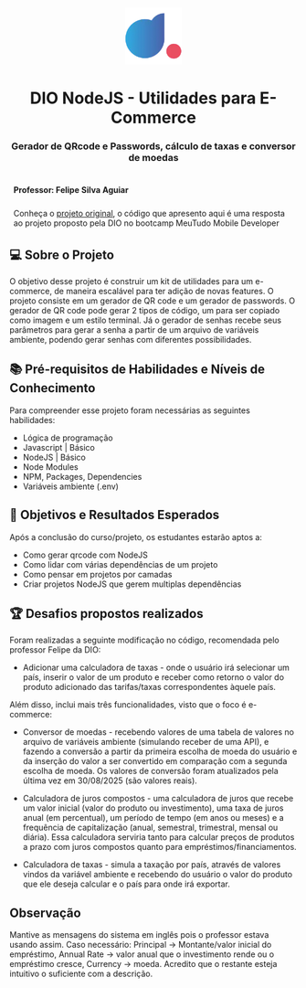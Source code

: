 <!--START_SECTION:header-->
<div align="center">
  <p align="center">
    <img 
      alt="DIO Education" 
      src="https://raw.githubusercontent.com/digitalinnovationone/template-github-trilha/main/.github/assets/logo.webp" 
      width="100px" 
    />
    <h1>DIO NodeJS - Utilidades para E-Commerce</h1>
    <h3>Gerador de QRcode e Passwords, cálculo de taxas e conversor de moedas 
  </p>
</div>
<!--END_SECTION:header-->

<!--  -->
<table align="center">
<thead>
  <tr>
    <td>
        <p align="center"> <h4> Professor: Felipe Silva Aguiar</h4></p>
    </td>
      </tr>
       <tr>
    <td>
Conheça o <a href = "https://github.com/digitalinnovationone/formacao-nodejs/tree/main/projeto-qrcode">projeto original</a>, o código que apresento aqui é uma resposta ao projeto proposto pela DIO no bootcamp MeuTudo Mobile Developer<br>
 </td>
      </tr>
</thead>
</table>
<!--  -->


## 💻 Sobre o Projeto

O objetivo desse projeto é construir um kit de utilidades para um e-commerce, de maneira escalável para ter adição de novas features.
O projeto consiste em um gerador de QR code e um gerador de passwords. 
O gerador de QR code pode gerar 2 tipos de código, um para ser copiado como imagem e um estilo terminal. 
Já o gerador de senhas recebe seus parâmetros para gerar a senha a partir de um arquivo de variáveis ambiente, podendo gerar senhas com diferentes possibilidades.

## 📚 Pré-requisitos de Habilidades e Níveis de Conhecimento

Para compreender esse projeto foram necessárias as seguintes habilidades:

- Lógica de programação
- Javascript | Básico
- NodeJS | Básico
- Node Modules
- NPM, Packages, Dependencies
- Variáveis ambiente (.env)

## 🎯 Objetivos e Resultados Esperados

Após a conclusão do curso/projeto, os estudantes estarão aptos a:

- Como gerar qrcode com NodeJS
- Como lidar com várias dependências de um projeto
- Como pensar em projetos por camadas
- Criar projetos NodeJS que gerem multiplas dependências

<!--START_SECTION:footer-->

## 🏆 Desafios propostos realizados

Foram realizadas a seguinte modificação no código, recomendada pelo professor Felipe da DIO: 
- Adicionar uma calculadora de taxas - onde o usuário irá selecionar um país, inserir o valor de um produto e receber como retorno o valor do produto adicionado das tarifas/taxas correspondentes àquele país.

Além disso, inclui mais três funcionalidades, visto que o foco é e-commerce:
- Conversor de moedas - recebendo valores de uma tabela de valores no arquivo de variáveis ambiente (simulando receber de uma API), e fazendo a conversão a partir da primeira escolha de moeda do usuário e da inserção do valor a ser convertido em comparação com a segunda escolha de moeda. Os valores de conversão foram atualizados pela última vez em 30/08/2025 (são valores reais).

- Calculadora de juros compostos - uma calculadora de juros que recebe um valor inicial (valor do produto ou investimento), uma taxa de juros anual (em percentual), um período de tempo (em anos ou meses) e a frequência de capitalização (anual, semestral, trimestral, mensal ou diária). Essa calculadora serviria tanto para calcular preços de produtos a prazo com juros compostos quanto para empréstimos/financiamentos.

- Calculadora de taxas - simula a taxação por país, através de valores vindos da variável ambiente e recebendo do usuário o valor do produto que ele deseja calcular e o país para onde irá exportar.


## Observação

Mantive as mensagens do sistema em inglês pois o professor estava usando assim. Caso necessário: Principal -> Montante/valor inicial do empréstimo, Annual Rate -> valor anual que o investimento rende ou o empréstimo cresce, Currency -> moeda. Acredito que o restante esteja intuitivo o suficiente com a descrição. 